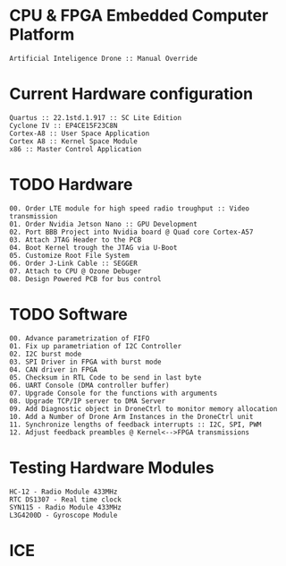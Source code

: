 # CPU & FPGA Embedded Computer Platform

	Artificial Inteligence Drone :: Manual Override

# Current Hardware configuration

	Quartus :: 22.1std.1.917 :: SC Lite Edition
	Cyclone IV :: EP4CE15F23C8N
	Cortex-A8 :: User Space Application
	Cortex A8 :: Kernel Space Module
	x86 :: Master Control Application

# TODO Hardware

	00. Order LTE module for high speed radio troughput :: Video transmission
	01. Order Nvidia Jetson Nano :: GPU Development
	02. Port BBB Project into Nvidia board @ Quad core Cortex-A57
	03. Attach JTAG Header to the PCB
	04. Boot Kernel trough the JTAG via U-Boot
	05. Customize Root File System
	06. Order J-Link Cable :: SEGGER
	07. Attach to CPU @ Ozone Debuger
	08. Design Powered PCB for bus control

# TODO Software

	00. Advance parametrization of FIFO
	01. Fix up parametriation of I2C Controller
	02. I2C burst mode
	03. SPI Driver in FPGA with burst mode
	04. CAN driver in FPGA
	05. Checksum in RTL Code to be send in last byte
	06. UART Console (DMA controller buffer)
	07. Upgrade Console for the functions with arguments
	08. Upgrade TCP/IP server to DMA Server
	09. Add Diagnostic object in DroneCtrl to monitor memory allocation
	10. Add a Number of Drone Arm Instances in the DroneCtrl unit
	11. Synchronize lengths of feedback interrupts :: I2C, SPI, PWM
	12. Adjust feedback preambles @ Kernel<-->FPGA transmissions

# Testing Hardware Modules

	HC-12 - Radio Module 433MHz
	RTC DS1307 - Real time clock
	SYN115 - Radio Module 433MHz
	L3G4200D - Gyroscope Module

# ICE

